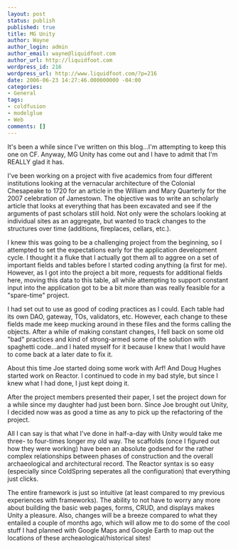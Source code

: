 ```yaml
---
layout: post
status: publish
published: true
title: MG Unity
author: Wayne
author_login: admin
author_email: wayne@liquidfoot.com
author_url: http://liquidfoot.com
wordpress_id: 216
wordpress_url: http://www.liquidfoot.com/?p=216
date: 2006-06-23 14:27:46.000000000 -04:00
categories:
- General
tags:
- coldfusion
- modelglue
- Web
comments: []
---
```


It's been a while since I've written on this blog...I'm attempting to keep this one on CF. Anyway, MG Unity has come out and I have to admit that I'm REALLY glad it has.

I've been working on a project with five academics from four different institutions looking at the vernacular architecture of the Colonial Chesapeake to 1720 for an article in the William and Mary Quarterly for the 2007 celebration of Jamestown. The objective was to write an scholarly article that looks at everything that has been excavated and see if the arguments of past scholars still hold. Not only were the scholars looking at individual sites as an aggregate, but wanted to track changes to the structures over time (additions, fireplaces, cellars, etc.).

I knew this was going to be a challenging project from the beginning, so I attempted to set the expectations early for the application development cycle. I thought it a fluke that I actually got them all to aggree on a set of important fields and tables before I started coding anything (a first for me). However, as I got into the project a bit more, requests for additional fields here, moving this data to this table, all while attempting to support constant input into the application got to be a bit more than was really feasible for a "spare-time" project.

I had set out to use as good of coding practices as I could. Each table had its own DAO, gateway, TOs, validators, etc. However, each change to these fields made me keep mucking around in these files and the forms calling the objects. After a while of making constant changes, I fell back on some old "bad" practices and kind of strong-armed some of the solution with spaghetti code...and I hated myself for it because I knew that I would have to come back at a later date to fix it.

About this time Joe started doing some work with Arf! And Doug Hughes started work on Reactor. I continued to code in my bad style, but since I knew what I had done, I just kept doing it.

After the project members presented their paper, I set the project down for a while since my daughter had just been born. Since Joe brought out Unity, I decided now was as good a time as any to pick up the refactoring of the project.

All I can say is that what I've done in half-a-day with Unity would take me three- to four-times longer my old way. The scaffolds (once I figured out how they were working) have been an absolute godsend for the rather complex relationships between phases of construction and the overall archaeological and architectural record. The Reactor syntax is so easy (especially since ColdSpring seperates all the configuration) that everything just clicks.

The entire framework is just so intuitive (at least compared to my previous experiences with frameworks). The ability to not have to worry any more about building the basic web pages, forms, CRUD, and displays makes Unity a pleasure. Also, changes will be a breeze compared to what they entailed a couple of months ago, which will allow me to do some of the cool stuff I had planned with Google Maps and Google Earth to map out the locations of these archeaological/historical sites!
